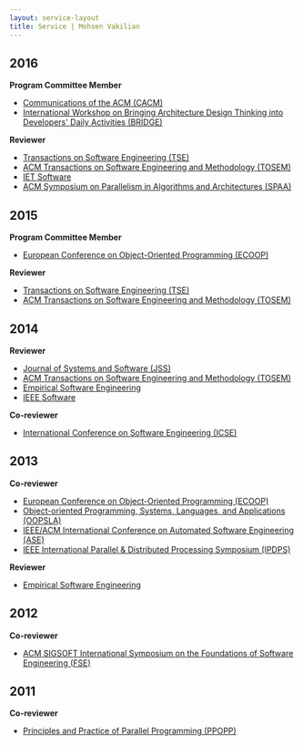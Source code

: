 ```yaml
---
layout: service-layout
title: Service | Mohsen Vakilian
---
```


## 2016

**Program Committee Member**  

- [Communications of the ACM (CACM)](http://cacm.acm.org/)
- [International Workshop on Bringing Architecture Design Thinking into
  Developers' Daily Activities (BRIDGE)](http://design.se.rit.edu/bridge/)

**Reviewer**  

- [Transactions on Software Engineering (TSE)](http://www.computer.org/web/tse)
- [ACM Transactions on Software Engineering and Methodology
  (TOSEM)](http://tosem.acm.org/)
- [IET Software](http://digital-library.theiet.org/content/journals/iet-sen)
- [ACM Symposium on Parallelism in Algorithms and Architectures
  (SPAA)](http://spaa.acm.org/)

## 2015

**Program Committee Member**  

- [European Conference on Object-Oriented Programming
  (ECOOP)](http://2015.ecoop.org/)

**Reviewer**  

- [Transactions on Software Engineering (TSE)](http://www.computer.org/web/tse)
- [ACM Transactions on Software Engineering and Methodology
  (TOSEM)](http://tosem.acm.org/)

## 2014

**Reviewer**  

- [Journal of Systems and Software
  (JSS)](http://www.journals.elsevier.com/journal-of-systems-and-software/)
- [ACM Transactions on Software Engineering and Methodology
  (TOSEM)](http://tosem.acm.org/)
- [Empirical Software Engineering](http://link.springer.com/journal/10664)
- [IEEE Software](http://www.computer.org/software)

**Co-reviewer**  

- [International Conference on Software Engineering
  (ICSE)](http://2014.icse-conferences.org/)

## 2013

**Co-reviewer**  

- [European Conference on Object-Oriented Programming
  (ECOOP)](http://www.lirmm.fr/ecoop13/)
- [Object-oriented Programming, Systems, Languages, and Applications
  (OOPSLA)](http://splashcon.org/2013/)
- [IEEE/ACM International Conference on Automated Software Engineering
  (ASE)](http://ase-conferences.org/)
- [IEEE International Parallel & Distributed Processing Symposium
  (IPDPS)](http://www.ipdps.org/ipdps2013/)

**Reviewer**  

- [Empirical Software Engineering](http://link.springer.com/journal/10664)

## 2012

**Co-reviewer**  

- [ACM SIGSOFT International Symposium on the Foundations of Software
  Engineering (FSE)](http://www.sigsoft.org/fse20/)

## 2011

**Co-reviewer**  

- [Principles and Practice of Parallel Programming
  (PPOPP)](http://ppopp11.ac.uma.es/)

